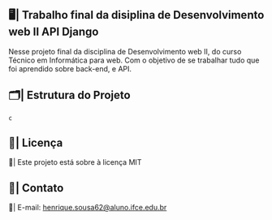 ## 🖥️| Trabalho final da disiplina de Desenvolvimento web II API Django

  Nesse projeto final da disciplina de Desenvolvimento web II, do curso Técnico em Informática para web. Com o objetivo de se trabalhar tudo que foi aprendido sobre back-end, e API. 

## 🗂️| Estrutura do Projeto
 
    c

## 📑| Licença 

  📄| Este projeto está sobre à licença MIT

## 📱| Contato 
 
  📧| E-mail: henrique.sousa62@aluno.ifce.edu.br
    
